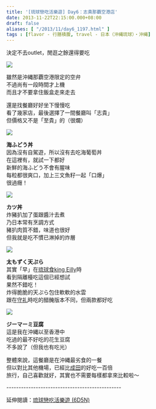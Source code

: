 ```yaml
---
title: '[琉球戀吃活樂遊] Day6：志貴那覇空港店'
date: 2013-11-22T22:15:00.000+08:00
draft: false
aliases: [ "/2013/11/day6_1197.html" ]
tags : [flavor - 行膳積腹, travel - 日本（沖縄琉球）・沖縄]
---
```


決定不去outlet，閒逛之餘還得要吃  

![](/images/okinawa6d1.jpg)

雖然是沖縄那覇空港限定的空弁  
不過尚有一段時間才上機  
而且才不要拿住飯盒走來走去  
  
還是找餐廳好好坐下慢慢吃  
看了幾家店，最後選擇了一間餐廳叫「志貴」  
但價格又不是「至貴」的（很爛）  

![](/images/okinawa6d.jpg)

**海ふどう丼**  
因為沒有自駕遊，所以沒有去吃海葡萄丼  
在這裡有，就試一下都好  
新鮮的海ふどう不會有腥味  
每粒都很爽口，加上三文魚籽一起「口爆」  
很過癮！  

![](/images/okinawa6d2.jpg)

**カツ丼**  
炸豬扒加了蛋跟醬汁去煮  
乃日本常有烹調方式  
豬扒肉質不錯，味道也很好  
但我就是吃不慣已淋掉的炸層  

![](/images/okinawa6d3.jpg)

**太もずく天ぷら**  
其實「早」在[琉球食king Eilly](https://hidie.net/okinawa2h/)時  
看到隔離檯吃這個已經想試  
果然不錯吃！  
炸得脆脆的天ぷら包住軟軟的水雲  
跟在[守礼](https://hidie.net/okinawa1a/)時吃的醋醃版本不同，但兩款都好吃  

![](/images/okinawa6d4.jpg)

**ジーマーミ豆腐**  
這是我在沖縄以至香港中  
吃過的最不好吃的花生豆腐  
不多說了（但我也有吃光）  
  
整體來說，這餐廳是在沖縄最劣食的一餐  
但以對比其他機場，已經比[成田](https://hidie.net/tokyo6c/)的好吃一百倍  
旅行，自己喜歡就好，其實也不需要每樣都拿來比較啦～  
  
\-----------------------------------------------  
  
延伸閱讀：[琉球戀吃活樂遊 (6D5N)](https://hidie.net/okinawa6d5n/)
